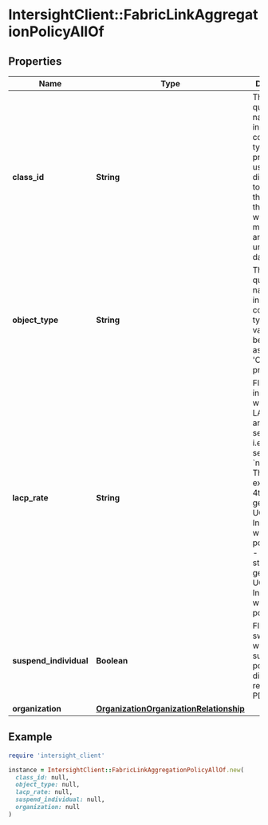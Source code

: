 # IntersightClient::FabricLinkAggregationPolicyAllOf

## Properties

| Name | Type | Description | Notes |
| ---- | ---- | ----------- | ----- |
| **class_id** | **String** | The fully-qualified name of the instantiated, concrete type. This property is used as a discriminator to identify the type of the payload when marshaling and unmarshaling data. | [default to &#39;fabric.LinkAggregationPolicy&#39;] |
| **object_type** | **String** | The fully-qualified name of the instantiated, concrete type. The value should be the same as the &#39;ClassId&#39; property. | [default to &#39;fabric.LinkAggregationPolicy&#39;] |
| **lacp_rate** | **String** | Flag used to indicate whether LACP PDUs are to be sent &#39;fast&#39;, i.e., every 1 second. * &#x60;normal&#x60; - The expanded 4th generation UCS Fabric Interconnect with 108 ports. * &#x60;fast&#x60; - The standard 4th generation UCS Fabric Interconnect with 54 ports. | [optional][default to &#39;normal&#39;] |
| **suspend_individual** | **Boolean** | Flag tells the switch whether to suspend the port if it didn’t receive LACP PDU. | [optional] |
| **organization** | [**OrganizationOrganizationRelationship**](OrganizationOrganizationRelationship.md) |  | [optional] |

## Example

```ruby
require 'intersight_client'

instance = IntersightClient::FabricLinkAggregationPolicyAllOf.new(
  class_id: null,
  object_type: null,
  lacp_rate: null,
  suspend_individual: null,
  organization: null
)
```

